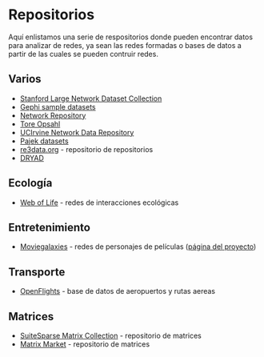 # Repositorios 

Aquí enlistamos una serie de respositorios donde pueden encontrar datos para analizar de redes, ya sean las redes formadas o bases de datos a partir de las cuales se pueden contruir redes.

## Varios
- [Stanford Large Network Dataset Collection](http://snap.stanford.edu/data/) 
- [Gephi sample datasets](https://github.com/gephi/gephi/wiki/Datasets)
- [Network Repository](http://networkrepository.com/)
- [Tore Opsahl](https://toreopsahl.com/datasets/)
- [UCIrvine Network Data Repository](https://networkdata.ics.uci.edu/)
- [Pajek datasets](http://vlado.fmf.uni-lj.si/pub/networks/data/)
- [re3data.org](https://www.re3data.org/) - repositorio de repositorios
- [DRYAD](https://datadryad.org/stash)
## Ecología
- [Web of Life](http://www.web-of-life.es/map.php) - redes de interacciones ecológicas

## Entretenimiento
- [Moviegalaxies](https://dataverse.harvard.edu/dataset.xhtml?persistentId=doi:10.7910/DVN/T4HBA3) - redes de personajes de películas ([página del proyecto](https://moviegalaxies.com/))

## Transporte
- [OpenFlights](https://openflights.org/data.html) - base de datos de aeropuertos y rutas aereas

## Matrices 
- [SuiteSparse Matrix Collection](https://sparse.tamu.edu/) - repositorio de matrices
- [Matrix Market](https://math.nist.gov/MatrixMarket/) - repositorio de matrices
